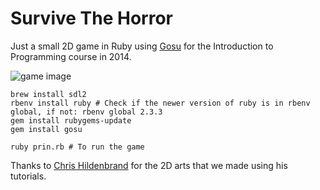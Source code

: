 # Survive The Horror

Just a small 2D game in Ruby using [Gosu](https://www.libgosu.org) for the Introduction to Programming course in 2014.

![game image](http://pasteboard.co/k5i6agakw.png "game image")

```
brew install sdl2
rbenv install ruby # Check if the newer version of ruby is in rbenv global, if not: rbenv global 2.3.3
gem install rubygems-update
gem install gosu

ruby prin.rb # To run the game
```


Thanks to [Chris Hildenbrand](http://www.2dgameartguru.com/) for the 2D arts that we made using his tutorials. 

